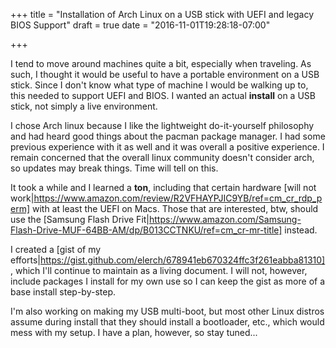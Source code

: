 +++
title = "Installation of Arch Linux on a USB stick with UEFI and legacy BIOS Support"
draft = true
date = "2016-11-01T19:28:18-07:00"

+++

I tend to move around machines quite a bit, especially when traveling.
As such, I thought it would be useful to have a portable environment on
a USB stick. Since I don't know what type of machine I would be walking
up to, this needed to support UEFI and BIOS. I wanted an actual **install**
on a USB stick, not simply a live environment.

I chose Arch linux because I like the lightweight do-it-yourself
philosophy and had heard good things about the pacman package manager.
I had some previous experience with it as well and it was overall a positive
experience. I remain concerned that the overall linux community doesn't
consider arch, so updates may break things. Time will tell on this.

It took a while and I learned a **ton**, including that certain hardware
[will not work|https://www.amazon.com/review/R2VFHAYPJIC9YB/ref=cm_cr_rdp_perm]
with at least the UEFI on Macs. Those that are interested, btw, should
use the [Samsung Flash Drive Fit|https://www.amazon.com/Samsung-Flash-Drive-MUF-64BB-AM/dp/B013CCTNKU/ref=cm_cr-mr-title]
instead.

I created a [gist of my efforts|https://gist.github.com/elerch/678941eb670324ffc3f261eabba81310],
which I'll continue to maintain as a living document. I will not,
however, include packages I install for my own use so I can keep
the gist as more of a base install step-by-step.

I'm also working on making my USB multi-boot, but most other Linux
distros assume during install that they should install a bootloader,
etc., which would mess with my setup. I have a plan, however, so
stay tuned...

